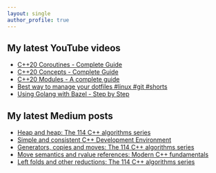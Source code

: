 ```yaml
---
layout: single
author_profile: true
---
```


## My latest YouTube videos

<!--START_SECTION:youtube-->
* [C++20 Coroutines - Complete Guide](https://www.youtube.com/watch?v=w-dmOHhBX9o)
* [C++20 Concepts  - Complete Guide](https://www.youtube.com/watch?v=1So7onMFxJM)
* [C++20 Modules - A complete guide](https://www.youtube.com/watch?v=WRCwciJ5MTE)
* [Best way to manage your dotfiles #linux #git #shorts](https://www.youtube.com/watch?v=LHrB4TcU1JM)
* [Using Golang with Bazel - Step by Step](https://www.youtube.com/watch?v=mXLrk0ipwz4)
<!--END_SECTION:youtube-->

## My latest Medium posts

<!--START_SECTION:medium-->
* [Heap and heap: The 114 C++ algorithms series](https://itnext.io/heap-and-heap-the-114-c-algorithms-series-1d4215ae9f0d?source=rss-1e1de1006a93------2)
* [Simple and consistent C++ Development Environment](https://itnext.io/simple-and-consistent-c-development-environment-c08cf8d93ed9?source=rss-1e1de1006a93------2)
* [Generators, copies and moves: The 114 C++ algorithms series](https://itnext.io/generators-copies-and-moves-the-114-c-algorithms-series-1d0774472877?source=rss-1e1de1006a93------2)
* [Move semantics and rvalue references: Modern C++ fundamentals](https://itnext.io/move-semantics-and-rvalue-references-modern-c-fundamentals-cbbe38760c05?source=rss-1e1de1006a93------2)
* [Left folds and other reductions: The 114 C++ algorithms series](https://itnext.io/left-folds-and-other-reductions-the-114-c-algorithms-series-6195724d324?source=rss-1e1de1006a93------2)
<!--END_SECTION:medium-->